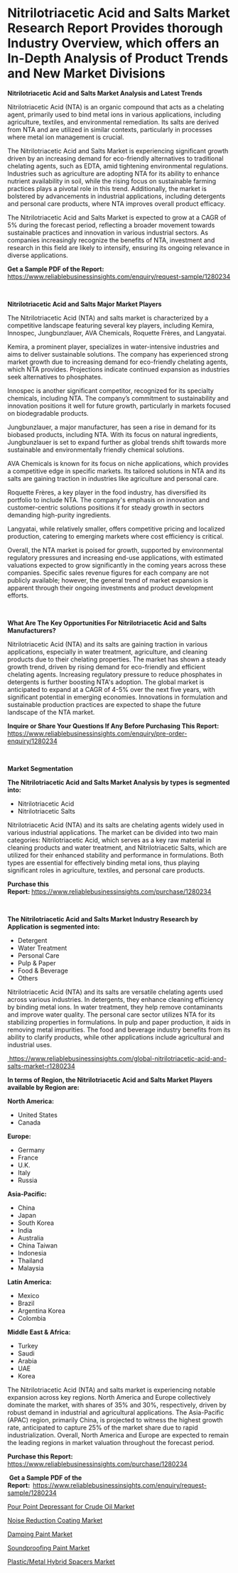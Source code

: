 <p><h1>Nitrilotriacetic Acid and Salts Market Research Report Provides thorough Industry Overview, which offers an In-Depth Analysis of Product Trends and New Market Divisions</h1></p><p><strong>Nitrilotriacetic Acid and Salts Market Analysis and Latest Trends</strong></p>
<p><p>Nitrilotriacetic Acid (NTA) is an organic compound that acts as a chelating agent, primarily used to bind metal ions in various applications, including agriculture, textiles, and environmental remediation. Its salts are derived from NTA and are utilized in similar contexts, particularly in processes where metal ion management is crucial.</p><p>The Nitrilotriacetic Acid and Salts Market is experiencing significant growth driven by an increasing demand for eco-friendly alternatives to traditional chelating agents, such as EDTA, amid tightening environmental regulations. Industries such as agriculture are adopting NTA for its ability to enhance nutrient availability in soil, while the rising focus on sustainable farming practices plays a pivotal role in this trend. Additionally, the market is bolstered by advancements in industrial applications, including detergents and personal care products, where NTA improves overall product efficacy.</p><p>The Nitrilotriacetic Acid and Salts Market is expected to grow at a CAGR of 5% during the forecast period, reflecting a broader movement towards sustainable practices and innovation in various industrial sectors. As companies increasingly recognize the benefits of NTA, investment and research in this field are likely to intensify, ensuring its ongoing relevance in diverse applications.</p></p>
<p><strong>Get a Sample PDF of the Report:&nbsp;</strong> <a href="https://www.reliablebusinessinsights.com/enquiry/request-sample/1280234?utm_campaign=116&utm_medium=2&utm_source=Github&utm_content=ia&utm_term=10122024&utm_id=nitrilotriacetic-acid-and-salts">https://www.reliablebusinessinsights.com/enquiry/request-sample/1280234</a></p>
<p>&nbsp;</p>
<p><strong>Nitrilotriacetic Acid and Salts Major Market Players</strong></p>
<p><p>The Nitrilotriacetic Acid (NTA) and salts market is characterized by a competitive landscape featuring several key players, including Kemira, Innospec, Jungbunzlauer, AVA Chemicals, Roquette Frères, and Langyatai. </p><p>Kemira, a prominent player, specializes in water-intensive industries and aims to deliver sustainable solutions. The company has experienced strong market growth due to increasing demand for eco-friendly chelating agents, which NTA provides. Projections indicate continued expansion as industries seek alternatives to phosphates.</p><p>Innospec is another significant competitor, recognized for its specialty chemicals, including NTA. The company’s commitment to sustainability and innovation positions it well for future growth, particularly in markets focused on biodegradable products.</p><p>Jungbunzlauer, a major manufacturer, has seen a rise in demand for its biobased products, including NTA. With its focus on natural ingredients, Jungbunzlauer is set to expand further as global trends shift towards more sustainable and environmentally friendly chemical solutions.</p><p>AVA Chemicals is known for its focus on niche applications, which provides a competitive edge in specific markets. Its tailored solutions in NTA and its salts are gaining traction in industries like agriculture and personal care. </p><p>Roquette Frères, a key player in the food industry, has diversified its portfolio to include NTA. The company's emphasis on innovation and customer-centric solutions positions it for steady growth in sectors demanding high-purity ingredients.</p><p>Langyatai, while relatively smaller, offers competitive pricing and localized production, catering to emerging markets where cost efficiency is critical. </p><p>Overall, the NTA market is poised for growth, supported by environmental regulatory pressures and increasing end-use applications, with estimated valuations expected to grow significantly in the coming years across these companies. Specific sales revenue figures for each company are not publicly available; however, the general trend of market expansion is apparent through their ongoing investments and product development efforts.</p></p>
<p>&nbsp;</p>
<p><strong>What Are The Key Opportunities For Nitrilotriacetic Acid and Salts Manufacturers?</strong></p>
<p><p>Nitrilotriacetic Acid (NTA) and its salts are gaining traction in various applications, especially in water treatment, agriculture, and cleaning products due to their chelating properties. The market has shown a steady growth trend, driven by rising demand for eco-friendly and efficient chelating agents. Increasing regulatory pressure to reduce phosphates in detergents is further boosting NTA's adoption. The global market is anticipated to expand at a CAGR of 4-5% over the next five years, with significant potential in emerging economies. Innovations in formulation and sustainable production practices are expected to shape the future landscape of the NTA market.</p></p>
<p><strong>Inquire or Share Your Questions If Any Before Purchasing This Report:</strong> <a href="https://www.reliablebusinessinsights.com/enquiry/pre-order-enquiry/1280234?utm_campaign=116&utm_medium=2&utm_source=Github&utm_content=ia&utm_term=10122024&utm_id=nitrilotriacetic-acid-and-salts">https://www.reliablebusinessinsights.com/enquiry/pre-order-enquiry/1280234</a></p>
<p>&nbsp;</p>
<p><strong>Market Segmentation</strong></p>
<p><strong>The Nitrilotriacetic Acid and Salts Market Analysis by types is segmented into:</strong></p>
<p><ul><li>Nitrilotriacetic Acid</li><li>Nitrilotriacetic Salts</li></ul></p>
<p><p>Nitrilotriacetic Acid (NTA) and its salts are chelating agents widely used in various industrial applications. The market can be divided into two main categories: Nitrilotriacetic Acid, which serves as a key raw material in cleaning products and water treatment, and Nitrilotriacetic Salts, which are utilized for their enhanced stability and performance in formulations. Both types are essential for effectively binding metal ions, thus playing significant roles in agriculture, textiles, and personal care products.</p></p>
<p><strong>Purchase this Report:&nbsp;</strong><a href="https://www.reliablebusinessinsights.com/purchase/1280234?utm_campaign=116&utm_medium=2&utm_source=Github&utm_content=ia&utm_term=10122024&utm_id=nitrilotriacetic-acid-and-salts">https://www.reliablebusinessinsights.com/purchase/1280234</a></p>
<p>&nbsp;</p>
<p><strong>The Nitrilotriacetic Acid and Salts Market Industry Research by Application is segmented into:</strong></p>
<p><ul><li>Detergent</li><li>Water Treatment</li><li>Personal Care</li><li>Pulp & Paper</li><li>Food & Beverage</li><li>Others</li></ul></p>
<p><p>Nitrilotriacetic Acid (NTA) and its salts are versatile chelating agents used across various industries. In detergents, they enhance cleaning efficiency by binding metal ions. In water treatment, they help remove contaminants and improve water quality. The personal care sector utilizes NTA for its stabilizing properties in formulations. In pulp and paper production, it aids in removing metal impurities. The food and beverage industry benefits from its ability to clarify products, while other applications include agricultural and industrial uses.</p></p>
<p><a href="https://www.reliablebusinessinsights.com/global-nitrilotriacetic-acid-and-salts-market-r1280234?utm_campaign=116&utm_medium=2&utm_source=Github&utm_content=ia&utm_term=10122024&utm_id=nitrilotriacetic-acid-and-salts">&nbsp;https://www.reliablebusinessinsights.com/global-nitrilotriacetic-acid-and-salts-market-r1280234</a></p>
<p><strong>In terms of Region, the Nitrilotriacetic Acid and Salts Market Players available by Region are:</strong></p>
<p>
    <p> <strong> North America: </strong>
        <ul>
            <li>United States</li>
            <li>Canada</li>
        </ul>
        </p> 
    <p> <strong> Europe: </strong>
        <ul>
            <li>Germany</li>
            <li>France</li>
            <li>U.K.</li>
            <li>Italy</li>
            <li>Russia</li>
        </ul>
        </p> 
    <p> <strong> Asia-Pacific: </strong>
        <ul>
            <li>China</li>
            <li>Japan</li>
            <li>South Korea</li>
            <li>India</li>
            <li>Australia</li>
            <li>China Taiwan</li>
            <li>Indonesia</li>
            <li>Thailand</li>
            <li>Malaysia</li>
        </ul>
        </p> 
    <p> <strong> Latin America: </strong>
        <ul>
            <li>Mexico</li>
            <li>Brazil</li>
            <li>Argentina Korea</li>
            <li>Colombia</li>
        </ul>
        </p> 
    <p> <strong> Middle East & Africa: </strong>
        <ul>
            <li>Turkey</li>
            <li>Saudi</li>
            <li>Arabia</li>
            <li>UAE</li>
            <li>Korea</li>
        </ul>
    </p>
    </p>
<p><p>The Nitrilotriacetic Acid (NTA) and salts market is experiencing notable expansion across key regions. North America and Europe collectively dominate the market, with shares of 35% and 30%, respectively, driven by robust demand in industrial and agricultural applications. The Asia-Pacific (APAC) region, primarily China, is projected to witness the highest growth rate, anticipated to capture 25% of the market share due to rapid industrialization. Overall, North America and Europe are expected to remain the leading regions in market valuation throughout the forecast period.</p></p>
<p><strong>Purchase this Report: </strong><a href="https://www.reliablebusinessinsights.com/purchase/1280234?utm_campaign=116&utm_medium=2&utm_source=Github&utm_content=ia&utm_term=10122024&utm_id=nitrilotriacetic-acid-and-salts">https://www.reliablebusinessinsights.com/purchase/1280234</a></p>
<p>&nbsp;<strong>Get a Sample PDF of the Report:&nbsp;&nbsp;</strong><a href="https://www.reliablebusinessinsights.com/enquiry/request-sample/1280234?utm_campaign=116&utm_medium=2&utm_source=Github&utm_content=ia&utm_term=10122024&utm_id=nitrilotriacetic-acid-and-salts">https://www.reliablebusinessinsights.com/enquiry/request-sample/1280234</a></p>
<p><strong></strong></p>
<p><p><a href="https://www.linkedin.com/pulse/pour-point-depressant-crude-oil-market-analysis-report-provides-ynq0f?utm_campaign=116&utm_medium=2&utm_source=Github&utm_content=ia&utm_term=10122024&utm_id=nitrilotriacetic-acid-and-salts">Pour Point Depressant for Crude Oil Market</a></p><p><a href="https://www.linkedin.com/pulse/market-growth-revenue-projections-noise-reduction-coating-industry-4syqf?utm_campaign=116&utm_medium=2&utm_source=Github&utm_content=ia&utm_term=10122024&utm_id=nitrilotriacetic-acid-and-salts">Noise Reduction Coating Market</a></p><p><a href="https://www.linkedin.com/pulse/damping-paint-market-report-mines-projected-cagr-64-providing-ryhnf?utm_campaign=116&utm_medium=2&utm_source=Github&utm_content=ia&utm_term=10122024&utm_id=nitrilotriacetic-acid-and-salts">Damping Paint Market</a></p><p><a href="https://www.linkedin.com/pulse/stakeholders-can-gain-insights-soundproofing-paint-market-growth-n9ipf?utm_campaign=116&utm_medium=2&utm_source=Github&utm_content=ia&utm_term=10122024&utm_id=nitrilotriacetic-acid-and-salts">Soundproofing Paint Market</a></p><p><a href="https://github.com/soltihoney74575/Market-Research-Report-List-1/blob/main/plasticmetal-hybrid-spacers-market.md?utm_campaign=116&utm_medium=2&utm_source=Github&utm_content=ia&utm_term=10122024&utm_id=nitrilotriacetic-acid-and-salts">Plastic/Metal Hybrid Spacers Market</a></p></p>